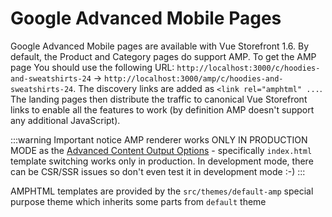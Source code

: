 # Google Advanced Mobile Pages

Google Advanced Mobile pages are available with Vue Storefront 1.6. By default, the Product and Category pages do support AMP. To get the AMP page You should use the following URL:
`http://localhost:3000/c/hoodies-and-sweatshirts-24` -> `http://localhost:3000/amp/c/hoodies-and-sweatshirts-24`.
The discovery links are added as `<link rel="amphtml" ...`. The landing pages then distribute the traffic to canonical Vue Storefront links to enable all the features to work (by definition AMP doesn't support any additional JavaScript).

:::warning Important notice
AMP renderer works ONLY IN PRODUCTION MODE as the [Advanced Content Output Options](https://github.com/DivanteLtd/vue-storefront/blob/develop/doc/Layouts%20and%20advanced%20output%20operations.md) - specifically `index.html` template switching works only in production. In development mode, there can be CSR/SSR issues so don't even test it in development mode :-)
:::

AMPHTML templates are provided by the `src/themes/default-amp` special purpose theme which inherits some parts from `default` theme
